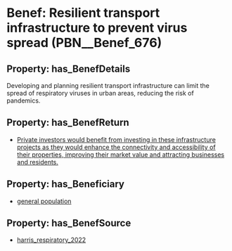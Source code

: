 # Benef: __Resilient transport infrastructure to prevent virus spread__ (PBN__Benef_676)

## Property: has_BenefDetails

Developing and planning resilient transport infrastructure can limit the spread of respiratory viruses in urban areas, reducing the risk of pandemics.

## Property: has_BenefReturn

* [Private investors would benefit from investing in these infrastructure projects as they would enhance the connectivity and accessibility of their properties, improving their market value and attracting businesses and residents.](../BenefReturn/PBN__BenefReturn_723)

## Property: has_Beneficiary

* [general population](../Stakeholder/PBN__Stakeholder_9)

## Property: has_BenefSource

* [harris_respiratory_2022](../Article/PBN__Article_133)

